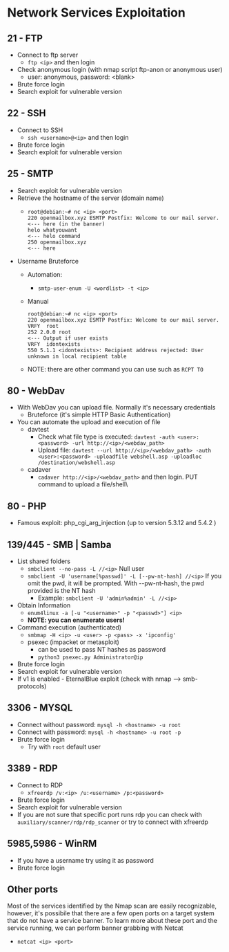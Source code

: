 # Network Services Exploitation

## 21 - FTP

* Connect to ftp server
  * `ftp <ip>` and then login
* Check anonymous login (with nmap script ftp-anon or anonymous user)
  * user: anonymous, password: \<blank>
* Brute force login
* Search exploit for vulnerable version

## 22 - SSH

* Connect to SSH
  * `ssh <username>@<ip>` and then login
* Brute force login
* Search exploit for vulnerable version

## 25 - SMTP

* Search exploit for vulnerable version
* Retrieve the hostname of the server (domain name)
  * ```
    root@debian:~# nc <ip> <port>
    220 openmailbox.xyz ESMTP Postfix: Welcome to our mail server.    <--- here (in the banner)
    helo whatyouwant                                                  <--- helo command
    250 openmailbox.xyz                                               <--- here
    ```
* Username Bruteforce
  * Automation:
    * `smtp-user-enum -U <wordlist> -t <ip>`
  *   Manual

      ```
      root@debian:~# nc <ip> <port>
      220 openmailbox.xyz ESMTP Postfix: Welcome to our mail server.
      VRFY  root
      252 2.0.0 root                                                 <--- Output if user exists
      VRFY  idontexists
      550 5.1.1 <idontexists>: Recipient address rejected: User unknown in local recipient table
      ```
  * NOTE: there are other command you can use such as `RCPT TO`

## 80 - WebDav

* With WebDav you can upload file. Normally it's necessary credentials
  * Bruteforce (it's simple HTTP Basic Authentication)
* You can automate the upload and execution of file
  * davtest
    * Check what file type is executed: `davtest -auth <user>:<password> -url http://<ip>/<webdav_path>`
    * Upload file: `davtest --url http://<ip>/<webdav_path> -auth <user>:<password> -uploadfile webshell.asp -uploadloc /destination/webshell.asp`
  * cadaver
    * `cadaver http://<ip>/<webdav_path>` and then login. PUT command to upload a file/shell\\

## 80 - PHP

* Famous exploit: php\_cgi\_arg\_injection (up to version 5.3.12 and 5.4.2 )

## 139/445 - SMB | Samba

* List shared folders
  * `smbclient --no-pass -L //<ip>` Null user
  * `smbclient -U 'username[%passwd]' -L [--pw-nt-hash] //<ip>` If you omit the pwd, it will be prompted. With --pw-nt-hash, the pwd provided is the NT hash
    * Example: `smbclient -U 'admin%admin' -L //<ip>`
* Obtain Information
  * `enum4linux -a [-u "<username>" -p "<passwd>"] <ip>`
  * **NOTE: you can enumerate users!**
* Command execution (authenticated)
  * `smbmap -H <ip> -u <user> -p <pass> -x 'ipconfig'`
  * psexec (impacket or metasploit)
    * can be used to pass NT hashes as password
    * `python3 psexec.py Administrator@ip`
* Brute force login
* Search exploit for vulnerable version
* If v1 is enabled - EternalBlue exploit (check with nmap --> smb-protocols)

## 3306 - MYSQL

* Connect without password: `mysql -h <hostname> -u root`
* Connect with password: `mysql -h <hostname> -u root -p`
* Brute force login
  * Try with `root` default user

## 3389 - RDP

* Connect to RDP
  * `xfreerdp /v:<ip> /u:<username> /p:<password>`
* Brute force login
* Search exploit for vulnerable version
* If you are not sure that specific port runs rdp you can check with `auxiliary/scanner/rdp/rdp_scanner` or try to connect with xfreerdp

## 5985,5986 - WinRM

* If you have a username try using it as password
* Brute force login

## Other ports

Most of the services identified by the Nmap scan are easily recognizable, however, it's possibile that there are a few open ports on a target system that do not have a service banner. To learn more about these port and the service running, we can perform banner grabbing with Netcat

* `netcat <ip> <port>`
